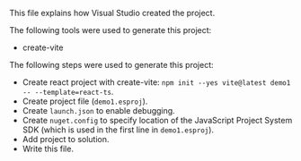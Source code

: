 This file explains how Visual Studio created the project.

The following tools were used to generate this project:
- create-vite

The following steps were used to generate this project:
- Create react project with create-vite: `npm init --yes vite@latest demo1 -- --template=react-ts`.
- Create project file (`demo1.esproj`).
- Create `launch.json` to enable debugging.
- Create `nuget.config` to specify location of the JavaScript Project System SDK (which is used in the first line in `demo1.esproj`).
- Add project to solution.
- Write this file.

